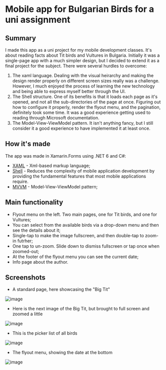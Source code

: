 # Mobile app for Bulgarian Birds for a uni assignment

## **Summary**
I made this app as a uni project for my mobile development classes. It's about reading facts about Tit birds and Vultures in Bulgaria. Initially it was a single-page app with a much simpler design, but I decided to extend it as a final project for the subject. There were several hurdles to overcome:

1. The xaml language. Dealing with the visual heirarchy and making the design render properly on different screen sizes really was a challenge. However, I much enjoyed the process of learning the new technology and being able to express myself better through the UI.
2. The Shell structure. One of its benefits is that it loads each page as it's opened, and not all the sub-directories of the page at once. Figuring out how to configure it properly, render the flyout menu, and the pagination, definitely took some time. It was a good experience getting used to reading through Microsoft documentation.
3. The Model-View-ViewModel pattern. It isn't anything fancy, but I still consider it a good experience to have implemented it at least once.

## **How it's made**

The app was made in Xamarin.Forms using .NET 6 and C#:

- [XAML](https://learn.microsoft.com/en-us/dotnet/desktop/wpf/xaml/?view=netdesktop-8.0) - Xml-based markup language;
- [Shell](https://learn.microsoft.com/en-us/xamarin/xamarin-forms/app-fundamentals/shell/) - Reduces the complexity of mobile application development by providing the fundamental features that most mobile applications require.
- [MVVM](https://learn.microsoft.com/en-us/dotnet/architecture/maui/mvvm) - Model-View-ViewModel pattern;

## **Main functionality**

- Flyout menu on the left. Two main pages, one for Tit birds, and one for Vultures;
- You can select from the available birds via a drop-down menu and then see the details about it;
- Single-tap to make the image fullscreen, and then double-tap to zoom-in futrher;
- One tap to un-zoom. Slide down to dismiss fullscreen or tap once when zoomed-out;
- At the footer of the flyout menu you can see the current date;
- Info page about the author.

## **Screenshots**

- A standard page, here showcasing the "Big Tit"
 
![image](https://github.com/4veti/BulgarianBirds/assets/37193765/3d7be805-f2e5-43aa-8474-ffd3a45d43cf)
- Here is the next image of the Big Tit, but brought to full screen and zoomed a little

![image](https://github.com/4veti/BulgarianBirds/assets/37193765/5ef22256-0f9e-4b17-9069-c436eaba0933)
- This is the picker list of all birds

![image](https://github.com/4veti/BulgarianBirds/assets/37193765/458ddff6-1b00-4d90-a794-71ed99d5dbbe)
- The flyout menu, showing the date at the bottom

![image](https://github.com/4veti/BulgarianBirds/assets/37193765/199ae447-d976-42a6-a86a-046486384590)
